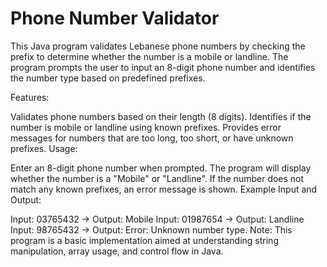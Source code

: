 # Phone Number Validator

This Java program validates Lebanese phone numbers by checking the prefix to determine whether the number is a mobile or landline. The program prompts the user to input an 8-digit phone number and identifies the number type based on predefined prefixes.

Features:

Validates phone numbers based on their length (8 digits).
Identifies if the number is mobile or landline using known prefixes.
Provides error messages for numbers that are too long, too short, or have unknown prefixes.
Usage:

Enter an 8-digit phone number when prompted.
The program will display whether the number is a "Mobile" or "Landline".
If the number does not match any known prefixes, an error message is shown.
Example Input and Output:

Input: 03765432 → Output: Mobile
Input: 01987654 → Output: Landline
Input: 98765432 → Output: Error: Unknown number type.
Note: This program is a basic implementation aimed at understanding string manipulation, array usage, and control flow in Java.
